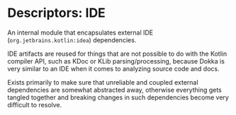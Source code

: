 # Descriptors: IDE

An internal module that encapsulates external IDE (`org.jetbrains.kotlin:idea`) dependencies.

IDE artifacts are reused for things that are not possible to do with the Kotlin compiler API, such
as KDoc or KLib parsing/processing, because Dokka is very similar to an IDE when it comes to analyzing
source code and docs.

Exists primarily to make sure that unreliable and coupled external dependencies are somewhat abstracted away,
otherwise everything gets tangled together and breaking changes in such dependencies become very
difficult to resolve.
